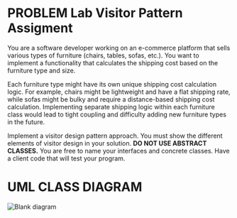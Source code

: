 # PROBLEM Lab Visitor Pattern Assigment

You are a software developer working on an e-commerce platform that sells various types of furniture (chairs, tables, sofas, etc.). You want to implement a functionality that calculates the shipping cost based on the furniture type and size.

Each furniture type might have its own unique shipping cost calculation logic. For example, chairs might be lightweight and have a flat shipping rate, while sofas might be bulky and require a distance-based shipping cost calculation. Implementing separate shipping logic within each furniture class would lead to tight coupling and difficulty adding new furniture types in the future.

Implement a visitor design pattern approach. You must show the different elements of visitor design in your solution.  __DO NOT USE ABSTRACT CLASSES.__ You are free to name your interfaces and concrete classes. Have a client code that will test your program.

# UML CLASS DIAGRAM
![Blank diagram](https://github.com/JamesManalili/LabVisitorPatternAssigment/assets/142465145/c9884f38-2bcf-4924-b3bf-f1d6a41be6ce)
